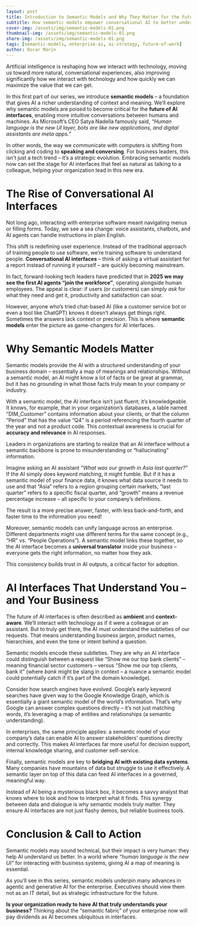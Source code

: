 ```yaml
---
layout: post
title: Introduction to Semantic Models and Why They Matter for the Future of AI Interfaces
subtitle: How semantic models empower conversational AI to better understand your business.
cover-img: /assets/img/semantic-models-01.png
thumbnail-img: /assets/img/semantic-models-01.png
share-img: /assets/img/semantic-models-01.png
tags: [semantic-models, enterprise-ai, ai-strategy, future-of-work]
author: Oscar Marin
---
```


Artificial intelligence is reshaping how we interact with technology, moving us toward more natural, conversational experiences, also improving significantly how we interact with technology and how quickly we can maximize the value that we can get.

In this first part of our series, we introduce **semantic models** – a foundation that gives AI a richer understanding of context and meaning. We’ll explore why semantic models are poised to become critical for the **future of AI interfaces**, enabling more intuitive conversations between humans and machines. As Microsoft’s CEO Satya Nadella famously said, _“Human language is the new UI layer, bots are like new applications, and digital assistants are meta apps.”_ 

In other words, the way we communicate with computers is shifting from clicking and coding to **speaking and conversing**. For business leaders, this isn’t just a tech trend – it’s a strategic evolution. Embracing semantic models now can set the stage for AI interfaces that feel as natural as talking to a colleague, helping your organization lead in this new era.

# The Rise of Conversational AI Interfaces

Not long ago, interacting with enterprise software meant navigating menus or filling forms. Today, we see a sea change: voice assistants, chatbots, and AI agents can handle instructions in plain English. 

This shift is redefining user experience. Instead of the traditional approach of training people to use software, we’re training software to understand people. **Conversational AI interfaces** – think of asking a virtual assistant for a report instead of running it yourself – are quickly becoming mainstream.

In fact, forward-looking tech leaders have predicted that in **2025 we may see the first AI agents “join the workforce”**, operating alongside human employees. The appeal is clear: if users (or customers) can simply _ask_ for what they need and get it, productivity and satisfaction can soar.

However, anyone who’s tried chat-based AI (like a customer service bot or even a tool like ChatGPT) knows it doesn’t always get things right. Sometimes the answers lack context or precision. This is where **semantic models** enter the picture as game-changers for AI interfaces.

# Why Semantic Models Matter

Semantic models provide the AI with a structured understanding of your business domain – essentially a map of meanings and relationships. Without a semantic model, an AI might know a lot of facts or be great at grammar, but it has no _grounding_ in what those facts truly mean to your company or industry.

With a semantic model, the AI interface isn’t just fluent; it’s knowledgeable. It knows, for example, that in your organization’s databases, a table named “DIM_Customer” contains information about your clients, or that the column “Period” that has the value “Q4” is a period referencing the fourth quarter of the year and not a product code. This contextual awareness is crucial for **accuracy and relevance** in AI responses.

Leaders in organizations are starting to realize that an AI interface without a semantic backbone is prone to misunderstanding or “hallucinating” information. 

Imagine asking an AI assistant _“What was our growth in Asia last quarter?”_ If the AI simply does keyword matching, it might fumble. But if it has a semantic model of your finance data, it knows what data source it needs to use and that “Asia” refers to a region grouping certain markets, “last quarter” refers to a specific fiscal quarter, and “growth” means a revenue percentage increase – all specific to your company’s definitions. 

The result is a more precise answer, faster, with less back-and-forth, and faster time to the information you need!

Moreover, semantic models can unify language across an enterprise. Different departments might use different terms for the same concept (e.g., “HR” vs. “People Operations”). A semantic model links these together, so the AI interface becomes a **universal translator** inside your business – everyone gets the right information, no matter how they ask. 

This consistency builds trust in AI outputs, a critical factor for adoption.

# AI Interfaces That Understand You – and Your Business

The future of AI interfaces is often described as **ambient** and **context-aware**. We’ll interact with technology as if it were a colleague or an assistant. But to truly get there, the AI must understand the subtleties of our requests. That means understanding business jargon, product names, hierarchies, and even the tone or intent behind a question.

Semantic models encode these subtleties. They are why an AI interface could distinguish between a request like “Show me our top bank clients” – meaning financial sector customers – versus “Show me our top clients, bank it” (where _bank_ might be slang in context – a nuance a semantic model could potentially catch if it’s part of the domain knowledge).

Consider how search engines have evolved. Google’s early keyword searches have given way to the Google Knowledge Graph, which is essentially a giant semantic model of the world’s information. That’s why Google can answer complex questions directly – it’s not just matching words, it’s leveraging a map of entities and relationships (a semantic understanding).

In enterprises, the same principle applies: a semantic model of your company’s data can enable AI to answer stakeholders’ questions directly and correctly. This makes AI interfaces far more useful for decision support, internal knowledge sharing, and customer self-service.

Finally, semantic models are key to **bridging AI with existing data systems**. Many companies have mountains of data but struggle to use it effectively. A semantic layer on top of this data can feed AI interfaces in a governed, meaningful way. 

Instead of AI being a mysterious black box, it becomes a savvy analyst that knows where to look and how to interpret what it finds. This synergy between data and dialogue is why semantic models truly matter. They ensure AI interfaces are not just flashy demos, but reliable business tools.

# Conclusion & Call to Action

Semantic models may sound technical, but their impact is very human: they help AI understand us better. In a world where _“human language is the new UI”_ for interacting with business systems, giving AI a map of meaning is essential.

As you’ll see in this series, semantic models underpin many advances in agentic and generative AI for the enterprise. Executives should view them not as an IT detail, but as strategic infrastructure for the future.

**Is your organization ready to have AI that truly understands your business?** Thinking about the “semantic fabric” of your enterprise now will pay dividends as AI becomes ubiquitous in interfaces.
